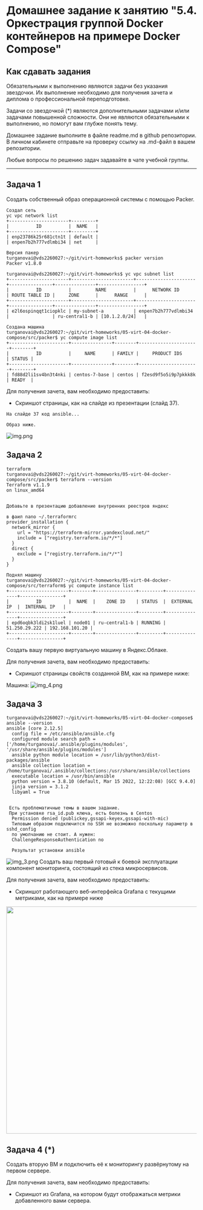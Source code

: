 # Домашнее задание к занятию "5.4. Оркестрация группой Docker контейнеров на примере Docker Compose"

## Как сдавать задания

Обязательными к выполнению являются задачи без указания звездочки. Их выполнение необходимо для получения зачета и диплома о профессиональной переподготовке.

Задачи со звездочкой (*) являются дополнительными задачами и/или задачами повышенной сложности. Они не являются обязательными к выполнению, но помогут вам глубже понять тему.

Домашнее задание выполните в файле readme.md в github репозитории. В личном кабинете отправьте на проверку ссылку на .md-файл в вашем репозитории.

Любые вопросы по решению задач задавайте в чате учебной группы.

---

## Задача 1

Создать собственный образ операционной системы с помощью Packer.

```buildoutcfg
Создал сеть
yc vpc network list
+----------------------+---------+
|          ID          |  NAME   |
+----------------------+---------+
| enp23786k25r681ctn1t | default |
| enpen7b2h777vdlmbi34 | net     |

Версия пакер
turganovai@vds2260027:~/git/virt-homeworks$ packer version
Packer v1.8.0

turganovai@vds2260027:~/git/virt-homeworks$ yc vpc subnet list
+----------------------+-----------------------+----------------------+----------------+---------------+-----------------+
|          ID          |         NAME          |      NETWORK ID      | ROUTE TABLE ID |     ZONE      |      RANGE      |
+----------------------+-----------------------+----------------------+----------------+---------------+-----------------+
| e2l6ospinqqt1ciopklc | my-subnet-a           | enpen7b2h777vdlmbi34 |                | ru-central1-b | [10.1.2.0/24]   |

Создана машина
turganovai@vds2260027:~/git/virt-homeworks/05-virt-04-docker-compose/src/packer$ yc compute image list
+----------------------+---------------+--------+----------------------+--------+
|          ID          |     NAME      | FAMILY |     PRODUCT IDS      | STATUS |
+----------------------+---------------+--------+----------------------+--------+
| fd88d2li1sv4bn3t4nki | centos-7-base | centos | f2esd9f5o5i9p7pkkk8k | READY  |
```

Для получения зачета, вам необходимо предоставить:
- Скриншот страницы, как на слайде из презентации (слайд 37).
```buildoutcfg
На слайде 37 код ansible...

Образ ниже.
```
![img.png](img.png)
## Задача 2

```buildoutcfg
terraform
turganovai@vds2260027:~/git/virt-homeworks/05-virt-04-docker-compose/src/packer$ terraform --version
Terraform v1.1.9
on linux_amd64


Добавьте в презентацию добавление внутренних реестров яндекс

в фаил nano ~/.terraformrc
provider_installation {
  network_mirror {
    url = "https://terraform-mirror.yandexcloud.net/"
    include = ["registry.terraform.io/*/*"]
  }
  direct {
    exclude = ["registry.terraform.io/*/*"]
  }
}

Поднял машину
turganovai@vds2260027:~/git/virt-homeworks/05-virt-04-docker-compose/src/terraform$ yc compute instance list
+----------------------+--------+---------------+---------+---------------+----------------+
|          ID          |  NAME  |    ZONE ID    | STATUS  |  EXTERNAL IP  |  INTERNAL IP   |
+----------------------+--------+---------------+---------+---------------+----------------+
| epd6oqbk3ldi2sk1luel | node01 | ru-central1-b | RUNNING | 51.250.29.222 | 192.168.101.20 |
+----------------------+--------+---------------+---------+---------------+----------------+
```

Создать вашу первую виртуальную машину в Яндекс.Облаке.

Для получения зачета, вам необходимо предоставить:
- Скриншот страницы свойств созданной ВМ, как на примере ниже:


Машина:
![img_4.png](img_4.png)

## Задача 3
```gitignore
turganovai@vds2260027:~/git/virt-homeworks/05-virt-04-docker-compose$ ansible --version
ansible [core 2.12.5]
  config file = /etc/ansible/ansible.cfg
  configured module search path = ['/home/turganovai/.ansible/plugins/modules', '/usr/share/ansible/plugins/modules']
  ansible python module location = /usr/lib/python3/dist-packages/ansible
  ansible collection location = /home/turganovai/.ansible/collections:/usr/share/ansible/collections
  executable location = /usr/bin/ansible
  python version = 3.8.10 (default, Mar 15 2022, 12:22:08) [GCC 9.4.0]
  jinja version = 3.1.2
  libyaml = True
  
  
 Есть проблематичные темы в вашем задание.
 При установке rsa_id.pub ключа, есть болезнь в Centos
  Permission denied (publickey,gssapi-keyex,gssapi-with-mic)
  Типовым образом подключится по SSH не возможно поскольку параметр в sshd_config 
  по умолчанию не стоит. А нужен:
  ChallengeResponseAuthentication no
  
  Результат установки ansible
```
![img_3.png](img_3.png)
Создать ваш первый готовый к боевой эксплуатации компонент мониторинга, состоящий из стека микросервисов.

Для получения зачета, вам необходимо предоставить:
- Скриншот работающего веб-интерфейса Grafana с текущими метриками, как на примере ниже
<p align="center">
  <img width="1200" height="600" src="./assets/yc_02.png">
</p>

## Задача 4 (*)

Создать вторую ВМ и подключить её к мониторингу развёрнутому на первом сервере.

Для получения зачета, вам необходимо предоставить:
- Скриншот из Grafana, на котором будут отображаться метрики добавленного вами сервера.


